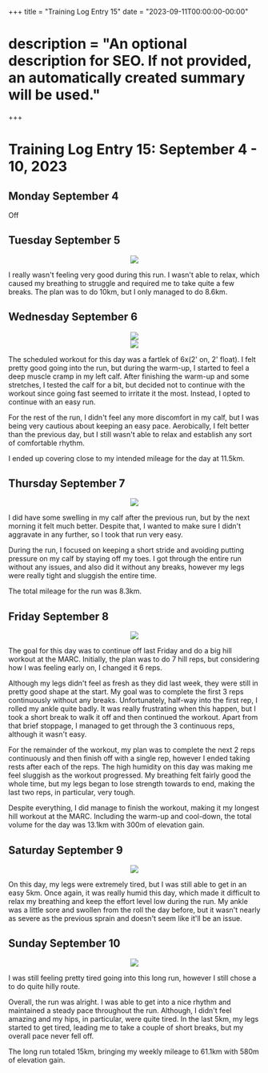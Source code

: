 +++
title = "Training Log Entry 15"
date = "2023-09-11T00:00:00-00:00"
# description = "An optional description for SEO. If not provided, an automatically created summary will be used."
+++


# Training Log Entry 15:  September 4 - 10, 2023

## Monday September 4

Off

## Tuesday September 5

<div style="text-align:center"><img src="/images/posts/training/2023/15/1.png.webp" /></div>

I really wasn't feeling very good during this run.
I wasn't able to relax, which caused my breathing to struggle and required me to take quite a few breaks.
The plan was to do 10km, but I only managed to do 8.6km.

## Wednesday September 6

<div style="text-align:center"><img src="/images/posts/training/2023/15/2.png.webp" /></div>

<div style="text-align:center"><img src="/images/posts/training/2023/15/3.png.webp" /></div>

The scheduled workout for this day was a fartlek of 6x(2' on, 2' float).
I felt pretty good going into the run, but during the warm-up, I started to feel a deep muscle cramp in my left calf. 
After finishing the warm-up and some stretches, I tested the calf for a bit, but decided not to continue with the workout since going fast seemed to irritate it the most.
Instead, I opted to continue with an easy run.

For the rest of the run, I didn't feel any more discomfort in my calf, but I was being very cautious about keeping an easy pace.
Aerobically, I felt better than the previous day, but I still wasn't able to relax and establish any sort of comfortable rhythm.

I ended up covering close to my intended mileage for the day at 11.5km.

## Thursday September 7

<div style="text-align:center"><img src="/images/posts/training/2023/15/4.png.webp" /></div>

I did have some swelling in my calf after the previous run, but by the next morning it felt much better.
Despite that, I wanted to make sure I didn't aggravate in any further, so I took that run very easy.

During the run, I focused on keeping a short stride and avoiding putting pressure on my calf by staying off my toes.
I got through the entire run without any issues, and also did it without any breaks, however my legs were really tight and sluggish the entire time.

The total mileage for the run was 8.3km.

## Friday September 8

<div style="text-align:center"><img src="/images/posts/training/2023/15/5.png.webp" /></div>

The goal for this day was to continue off last Friday and do a big hill workout at the MARC.
Initially, the plan was to do 7 hill reps, but considering how I was feeling early on, I changed it 6 reps.

Although my legs didn't feel as fresh as they did last week, they were still in pretty good shape at the start.
My goal was to complete the first 3 reps continuously without any breaks.
Unfortunately, half-way into the first rep, I rolled my ankle quite badly.
It was really frustrating when this happen, but I took a short break to walk it off and then continued the workout.
Apart from that brief stoppage, I managed to get through the 3 continuous reps, although it wasn't easy.

For the remainder of the workout, my plan was to complete the next 2 reps continuously and then finish off with a single rep, however I ended taking rests after each of the reps.
The high humidity on this day was making me feel sluggish as the workout progressed.
My breathing felt fairly good the whole time, but my legs began to lose strength towards to end, making the last two reps, in particular, very tough.

Despite everything, I did manage to finish the workout, making it my longest hill workout at the MARC.
Including the warm-up and cool-down, the total volume for the day was 13.1km with 300m of elevation gain.

## Saturday September 9

<div style="text-align:center"><img src="/images/posts/training/2023/15/6.png.webp" /></div>

On this day, my legs were extremely tired, but I was still able to get in an easy 5km.
Once again, it was really humid this day, which made it difficult to relax my breathing and keep the effort level low during the run.
My ankle was a little sore and swollen from the roll the day before, but it wasn't nearly as severe as the previous sprain and doesn't seem like it'll be an issue.

## Sunday September 10

<div style="text-align:center"><img src="/images/posts/training/2023/15/7.png.webp" /></div>

I was still feeling pretty tired going into this long run, however I still chose a to do quite hilly route.

Overall, the run was alright.
I was able to get into a nice rhythm and maintained a steady pace throughout the run.
Although, I didn't feel amazing and my hips, in particular, were quite tired.
In the last 5km, my legs started to get tired, leading me to take a couple of short breaks, but my overall pace never fell off.

The long run totaled 15km, bringing my weekly mileage to 61.1km with 580m of elevation gain.
